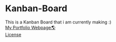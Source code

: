 # Kanban-Board
This is a Kanban Board that i am currently making :)<br>
<a href='http://bociano.ovh/' target="_blank">My Portfolio Webpage🌎<a><br>
  <a href="https://creativecommons.org/licenses/by-nc/4.0/deed.en">License</a>
